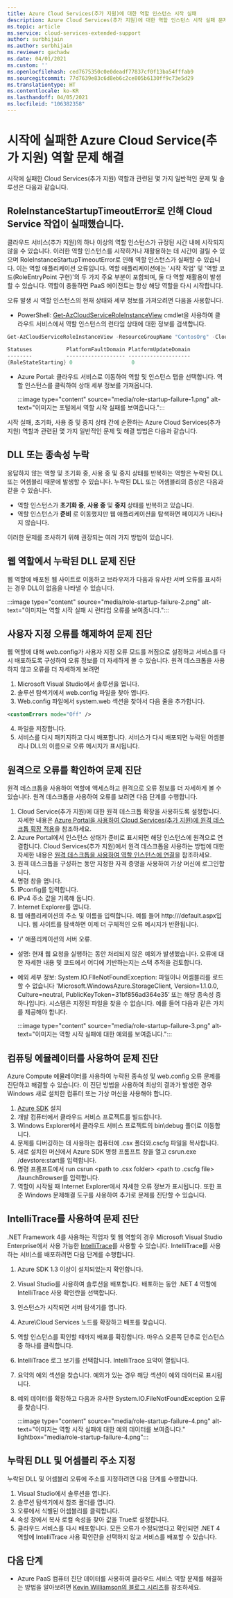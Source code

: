 ```yaml
---
title: Azure Cloud Services(추가 지원)에 대한 역할 인스턴스 시작 실패
description: Azure Cloud Services(추가 지원)에 대한 역할 인스턴스 시작 실패 문제 해결
ms.topic: article
ms.service: cloud-services-extended-support
author: surbhijain
ms.author: surbhijain
ms.reviewer: gachadw
ms.date: 04/01/2021
ms.custom: ''
ms.openlocfilehash: ced7675350c0e0deadf77837cf0f13ba54fffab9
ms.sourcegitcommit: 77d7639e83c6d8eb6c2ce805b6130ff9c73e5d29
ms.translationtype: HT
ms.contentlocale: ko-KR
ms.lasthandoff: 04/05/2021
ms.locfileid: "106382358"
---
```

# <a name="troubleshoot-azure-cloud-service-extended-support-roles-that-fail-to-start"></a>시작에 실패한 Azure Cloud Service(추가 지원) 역할 문제 해결
시작에 실패한 Cloud Services(추가 지원) 역할과 관련된 몇 가지 일반적인 문제 및 솔루션은 다음과 같습니다.

## <a name="cloud-service-operation-failed-with-roleinstancestartuptimeouterror"></a>RoleInstanceStartupTimeoutError로 인해 Cloud Service 작업이 실패했습니다.
클라우드 서비스(추가 지원)의 하나 이상의 역할 인스턴스가 규정된 시간 내에 시작되지 않을 수 있습니다. 이러한 역할 인스턴스를 시작하거나 재활용하는 데 시간이 걸릴 수 있으며 RoleInstanceStartupTimeoutError로 인해 역할 인스턴스가 실패할 수 있습니다. 이는 역할 애플리케이션 오류입니다. 역할 애플리케이션에는 '시작 작업' 및 '역할 코드(RoleEntryPoint 구현)'의 두 가지 주요 부분이 포함되며, 둘 다 역할 재활용이 발생할 수 있습니다. 역할이 충돌하면 PaaS 에이전트는 항상 해당 역할을 다시 시작합니다. 

오류 발생 시 역할 인스턴스의 현재 상태와 세부 정보를 가져오려면 다음을 사용합니다.

* PowerShell: [Get-AzCloudServiceRoleInstanceView](https://docs.microsoft.com/powershell/module/az.cloudservice/get-azcloudserviceroleinstanceview) cmdlet을 사용하여 클라우드 서비스에서 역할 인스턴스의 런타임 상태에 대한 정보를 검색합니다.
```powershell
Get-AzCloudServiceRoleInstanceView -ResourceGroupName "ContosOrg" -CloudServiceName "ContosoCS" -RoleInstanceName "WebRole1_IN_0"
 
Statuses           PlatformFaultDomain PlatformUpdateDomain
--------           ------------------- --------------------
{RoleStateStarting} 0                   0
```

* Azure Portal: 클라우드 서비스로 이동하여 역할 및 인스턴스 탭을 선택합니다. 역할 인스턴스를 클릭하여 상태 세부 정보를 가져옵니다. 
 
   :::image type="content" source="media/role-startup-failure-1.png" alt-text="이미지는 포털에서 역할 시작 실패를 보여줍니다.":::
   
시작 실패, 초기화, 사용 중 및 중지 상태 간에 순환하는 Azure Cloud Services(추가 지원) 역할과 관련된 몇 가지 일반적인 문제 및 해결 방법은 다음과 같습니다.

## <a name="missing-dlls-or-dependencies"></a>DLL 또는 종속성 누락
응답하지 않는 역할 및 초기화 중, 사용 중 및 중지 상태를 반복하는 역할은 누락된 DLL 또는 어셈블리 때문에 발생할 수 있습니다.
누락된 DLL 또는 어셈블리의 증상은 다음과 같을 수 있습니다.

* 역할 인스턴스가 **초기화 중**, **사용 중** 및 **중지** 상태를 반복하고 있습니다.
* 역할 인스턴스가 **준비** 로 이동했지만 웹 애플리케이션을 탐색하면 페이지가 나타나지 않습니다.

이러한 문제를 조사하기 위해 권장되는 여러 가지 방법이 있습니다.

## <a name="diagnose-missing-dll-issues-in-a-web-role"></a>웹 역할에서 누락된 DLL 문제 진단
웹 역할에 배포된 웹 사이트로 이동하고 브라우저가 다음과 유사한 서버 오류를 표시하는 경우 DLL이 없음을 나타낼 수 있습니다.

:::image type="content" source="media/role-startup-failure-2.png" alt-text="이미지는 역할 시작 실패 시 런타임 오류를 보여줍니다.":::

## <a name="diagnose-issues-by-turning-off-custom-errors"></a>사용자 지정 오류를 해제하여 문제 진단
웹 역할에 대해 web.config가 사용자 지정 오류 모드를 꺼짐으로 설정하고 서비스를 다시 배포하도록 구성하여 오류 정보를 더 자세하게 볼 수 있습니다.
원격 데스크톱을 사용하지 않고 오류를 더 자세하게 보려면
1.  Microsoft Visual Studio에서 솔루션을 엽니다.
2.  솔루션 탐색기에서 web.config 파일을 찾아 엽니다.
3.  Web.config 파일에서 system.web 섹션을 찾아서 다음 줄을 추가합니다.
 ```xml
<customErrors mode="Off" />
```
4.  파일을 저장합니다.
5.  서비스를 다시 패키지하고 다시 배포합니다.
서비스가 다시 배포되면 누락된 어셈블리나 DLL의 이름으로 오류 메시지가 표시됩니다.

## <a name="diagnose-issues-by-viewing-the-error-remotely"></a>원격으로 오류를 확인하여 문제 진단
원격 데스크톱을 사용하여 역할에 액세스하고 원격으로 오류 정보를 더 자세하게 볼 수 있습니다. 원격 데스크톱을 사용하여 오류를 보려면 다음 단계를 수행합니다.
1.  Cloud Service(추가 지원)에 대한 원격 데스크톱 확장을 사용하도록 설정합니다. 자세한 내용은 [Azure Portal을 사용하여 Cloud Services(추가 지원)에 원격 데스크톱 확장 적용](enable-rdp.md)을 참조하세요.
2.  Azure Portal에서 인스턴스 상태가 준비로 표시되면 해당 인스턴스에 원격으로 연결합니다. Cloud Services(추가 지원)에서 원격 데스크톱을 사용하는 방법에 대한 자세한 내용은 [원격 데스크톱을 사용하여 역할 인스턴스에 연결](https://docs.microsoft.com/azure/cloud-services-extended-support/enable-rdp#connect-to-role-instances-with-remote-desktop-enabled)을 참조하세요.
3.  원격 데스크톱을 구성하는 동안 지정한 자격 증명을 사용하여 가상 머신에 로그인합니다.
4.  명령 창을 엽니다.
5.  IPconfig를 입력합니다.
6.  IPv4 주소 값을 기록해 둡니다.
7.  Internet Explorer를 엽니다.
8.  웹 애플리케이션의 주소 및 이름을 입력합니다. 예를 들어 http://<IPV4 Address>/default.aspx입니다.
웹 사이트를 탐색하면 이제 더 구체적인 오류 메시지가 반환됩니다.
* '/' 애플리케이션의 서버 오류.
* 설명: 현재 웹 요청을 실행하는 동안 처리되지 않은 예외가 발생했습니다. 오류에 대한 자세한 내용 및 코드에서 어디에 기반하는지는 스택 추적을 검토합니다.
* 예외 세부 정보: System.IO.FIleNotFoundException: 파일이나 어셈블리를 로드할 수 없습니다 'Microsoft.WindowsAzure.StorageClient, Version=1.1.0.0, Culture=neutral, PublicKeyToken=31bf856ad364e35’ 또는 해당 종속성 중 하나입니다. 시스템은 지정된 파일을 찾을 수 없습니다.
예를 들어 다음과 같은 가치를 제공해야 합니다.

  :::image type="content" source="media/role-startup-failure-3.png" alt-text="이미지는 역할 시작 실패에 대한 예외를 보여줍니다.":::
  
## <a name="diagnose-issues-by-using-the-compute-emulator"></a>컴퓨팅 에뮬레이터를 사용하여 문제 진단
Azure Compute 에뮬레이터를 사용하여 누락된 종속성 및 web.config 오류 문제를 진단하고 해결할 수 있습니다.
이 진단 방법을 사용하여 최상의 결과가 발생한 경우 Windows 새로 설치한 컴퓨터 또는 가상 머신을 사용해야 합니다. 
1.  [Azure SDK](https://azure.microsoft.com/downloads/) 설치 
2.  개발 컴퓨터에서 클라우드 서비스 프로젝트를 빌드합니다.
3.  Windows Explorer에서 클라우드 서비스 프로젝트의 bin\debug 폴더로 이동합니다.
4.  문제를 디버깅하는 데 사용하는 컴퓨터에 .csx 폴더와.cscfg 파일을 복사합니다.
5.  새로 설치한 머신에서 Azure SDK 명령 프롬프트 창을 열고 csrun.exe /devstore:start를 입력합니다.
6.  명령 프롬프트에서 run csrun <path to .csx folder> <path to .cscfg file> /launchBrowser를 입력합니다.
7.  역할이 시작될 때 Internet Explorer에서 자세한 오류 정보가 표시됩니다. 또한 표준 Windows 문제해결 도구를 사용하여 추가로 문제를 진단할 수 있습니다.

## <a name="diagnose-issues-by-using-intellitrace"></a>IntelliTrace를 사용하여 문제 진단
.NET Framework 4를 사용하는 작업자 및 웹 역할의 경우 Microsoft Visual Studio Enterprise에서 사용 가능한 [IntelliTrace](https://docs.microsoft.com/visualstudio/debugger/intellitrace)를 사용할 수 있습니다.
IntelliTrace를 사용하는 서비스를 배포하려면 다음 단계를 수행합니다.
1.  Azure SDK 1.3 이상이 설치되었는지 확인합니다.
2.  Visual Studio를 사용하여 솔루션을 배포합니다. 배포하는 동안 .NET 4 역할에 IntelliTrace 사용 확인란을 선택합니다.
3.  인스턴스가 시작되면 서버 탐색기를 엽니다.
4.  Azure\Cloud Services 노드를 확장하고 배포를 찾습니다.
5.  역할 인스턴스를 확인할 때까지 배포를 확장합니다. 마우스 오른쪽 단추로 인스턴스 중 하나를 클릭합니다.
6.  IntelliTrace 로그 보기를 선택합니다. IntelliTrace 요약이 열립니다.
7.  요약의 예외 섹션을 찾습니다. 예외가 있는 경우 해당 섹션이 예외 데이터로 표시됩니다.
8.  예외 데이터를 확장하고 다음과 유사한 System.IO.FileNotFoundException 오류를 찾습니다.

    :::image type="content" source="media/role-startup-failure-4.png" alt-text="이미지는 역할 시작 실패에 대한 예외 데이터를 보여줍니다." lightbox="media/role-startup-failure-4.png":::

## <a name="address-missing-dlls-and-assemblies"></a>누락된 DLL 및 어셈블리 주소 지정
누락된 DLL 및 어셈블리 오류에 주소를 지정하려면 다음 단계를 수행합니다.
1.  Visual Studio에서 솔루션을 엽니다.
2.  솔루션 탐색기에서 참조 폴더를 엽니다.
3.  오류에서 식별된 어셈블리를 클릭합니다.
4.  속성 창에서 복사 로컬 속성을 찾아 값을 True로 설정합니다.
5.  클라우드 서비스를 다시 배포합니다.
모든 오류가 수정되었다고 확인되면 .NET 4 역할에 IntelliTrace 사용 확인란을 선택하지 않고 서비스를 배포할 수 있습니다.

## <a name="next-steps"></a>다음 단계 
- Azure PaaS 컴퓨터 진단 데이터를 사용하여 클라우드 서비스 역할 문제를 해결하는 방법을 알아보려면 [Kevin Williamson의 블로그 시리즈](https://docs.microsoft.com/archive/blogs/kwill/windows-azure-paas-compute-diagnostics-data)를 참조하세요.
